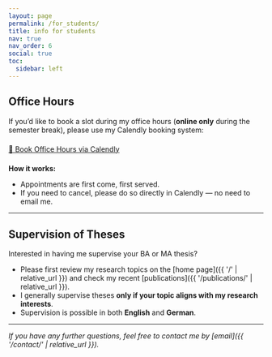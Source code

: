 ```yaml
---
layout: page
permalink: /for_students/
title: info for students
nav: true
nav_order: 6
social: true
toc:
  sidebar: left
---
```


## Office Hours

If you’d like to book a slot during my office hours (**online only** during the semester break), please use my Calendly booking system:

<div style="margin: 1.5em 0;">
  <a href="https://calendly.com/endre-borbath/office-hour" class="col col-sm-2" target="_blank">
    📅 Book Office Hours via Calendly
  </a>
</div>

**How it works:**

- Appointments are first come, first served.
- If you need to cancel, please do so directly in Calendly — no need to email me.

---

## Supervision of Theses

Interested in having me supervise your BA or MA thesis?

- Please first review my research topics on the [home page]({{ '/' | relative_url }}) and check my recent [publications]({{ '/publications/' | relative_url }}).
- I generally supervise theses **only if your topic aligns with my research interests**.
- Supervision is possible in both **English** and **German**.

---

_If you have any further questions, feel free to contact me by [email]({{ '/contact/' | relative_url }})._
